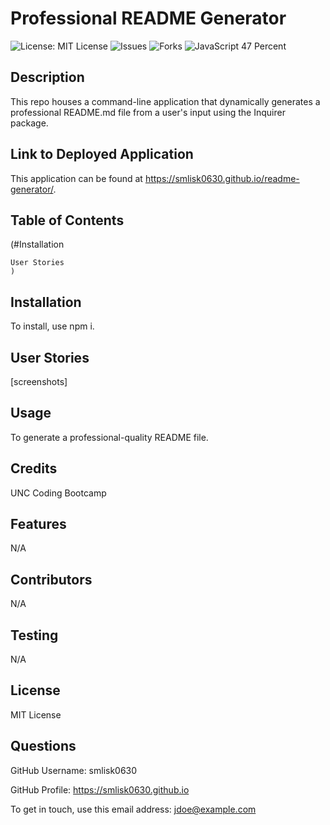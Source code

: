 
# Professional README Generator
![License: MIT License](https://img.shields.io/badge/License-MIT-blue.svg)
![Issues](https://img.shields.io/github/issues/smlisk0630/weather-dashboard)
![Forks](https://img.shields.io/github/forks/smlisk0630/weather-dashboard)
![JavaScript 47 Percent](https://img.shields.io/badge/javascript-100%25-yellow)
## Description
This repo houses a command-line application that dynamically generates a professional README.md file from a user's input using the Inquirer package.
## Link to Deployed Application
This application can be found at https://smlisk0630.github.io/readme-generator/.
## Table of Contents
(#Installation

    User Stories
    )
## Installation
To install, use npm i.
## User Stories
[screenshots]
## Usage
To generate a professional-quality README file.
## Credits
UNC Coding Bootcamp
## Features
N/A
## Contributors
N/A
## Testing
N/A
## License
MIT License
## Questions
GitHub Username: smlisk0630

GitHub Profile: https://smlisk0630.github.io

To get in touch, use this email address: jdoe@example.com
